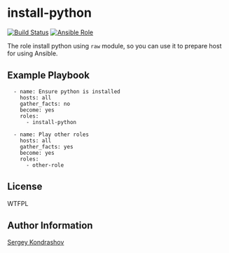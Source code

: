 install-python
=========
[![Build Status](https://travis-ci.com/sergkondr-ansible/install-python.svg?branch=master)](https://travis-ci.com/sergkondr-ansible/install-python)
[![Ansible Role](https://img.shields.io/ansible/role/d/26553.svg)](https://galaxy.ansible.com/sergkondr-ansible/install-python/)

The role install python using `raw` module, so you can use it to prepare host for using Ansible.

Example Playbook
----------------

```
  - name: Ensure python is installed
    hosts: all
    gather_facts: no
    become: yes
    roles:
      - install-python

  - name: Play other roles
    hosts: all
    gather_facts: yes
    become: yes
    roles:
      - other-role
```

License
-------

WTFPL

Author Information
------------------

[Sergey Kondrashov](https://github.com/sergkondr)
